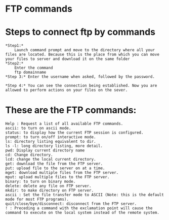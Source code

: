 # FTP commands

# Steps to connect ftp by commands
    *Step1:*
        Launch command prompt and move to the directory where all your files are located. Because this is the place from which you can move your files to server and download it on the same folder
    *Step2:*
        Enter the command
        ftp domainname
    *Step 3:* Enter the username when asked, followed by the password.

    *Step 4:* You can see the connection being established. Now you are allowed to perform actions on your files on the sever.

#  These are the FTP commands:

    Help : Request a list of all available FTP commands.
    ascii: to turn on ascii mode.
    status: to display how the current FTP session is configured.
    prompt: to turn on/off interactive mode.
    ls: directory listing equivalent to dir.
    ls -l: long directory listing, more detail.
    pwd: Display current directory name
    cd: Change directory.
    lcd: change the local current directory.
    get: download the file from the FTP server.
    put: upload file to the server on at a time.
    mget: download multiple files from the FTP server.
    mput: upload multiple files to the FTP server.
    binary: to turn on binary mode.
    delete: delete any file on FTP server.
    mkdir: to make directory on FTP server.
    ascii : Set the file transfer mode to ASCII (Note: this is the default mode for most FTP programs).
    quit/close/bye/disconnect: disconnect from the FTP server.
    ! : Preceding a command with the exclamation point will cause the command to execute on the local system instead of the remote system.
